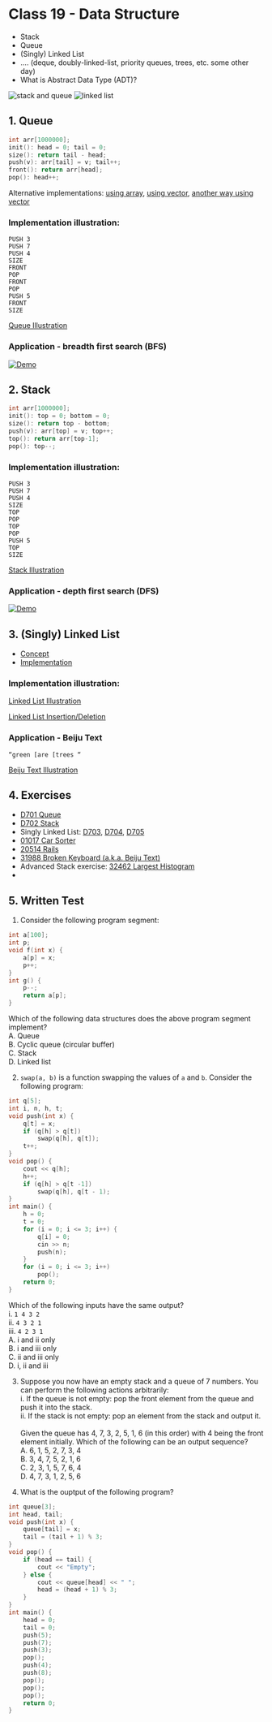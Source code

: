 # Class 19 - Data Structure
- Stack
- Queue
- (Singly) Linked List
- .... (deque, doubly-linked-list, priority queues, trees, etc. some other day)
- What is Abstract Data Type (ADT)?

![stack and queue](https://i.imgur.com/ysW3Ev2.png)
![linked list](https://i.imgur.com/YZIF1Gn.png)

## 1. Queue
```cpp
int arr[1000000];
init(): head = 0; tail = 0;
size(): return tail - head;
push(v): arr[tail] = v; tail++;
front(): return arr[head];
pop(): head++;
```
Alternative implementations: [using array](https://github.com/miyagi-sensei/georgia/blob/main/class19/array.cpp), [using vector](https://github.com/miyagi-sensei/georgia/blob/main/class19/vector.cpp), [another way using vector](https://github.com/miyagi-sensei/georgia/blob/main/class19/vector2.cpp)
### Implementation illustration:
```
PUSH 3
PUSH 7
PUSH 4
SIZE
FRONT
POP
FRONT
POP
PUSH 5
FRONT
SIZE
```
[Queue Illustration](https://youtu.be/nvSKeowGG04)

### Application - breadth first search (BFS)
[![Demo](https://i.imgur.com/mEKMZDH.png)](https://youtube.com/embed/8ADGl4is9Qs)
 
## 2. Stack
```cpp
int arr[1000000];
init(): top = 0; bottom = 0;
size(): return top - bottom;
push(v): arr[top] = v; top++;
top(): return arr[top-1];
pop(): top--;
```
### Implementation illustration:
```
PUSH 3
PUSH 7
PUSH 4
SIZE
TOP
POP
TOP
POP
PUSH 5
TOP
SIZE
```
[Stack Illustration](https://youtu.be/VWHBA_JOkMc)

### Application - depth first search (DFS)
[![Demo](https://i.imgur.com/mEKMZDH.png)](https://youtube.com/embed/gnL54Lg6NbA)

## 3. (Singly) Linked List
- [Concept](https://youtu.be/NobHlGUjV3g)
- [Implementation](https://youtu.be/vcQIFT79_50)

### Implementation illustration: 
[Linked List Illustration](https://youtu.be/vrxPj3cwzOg)

[Linked List Insertion/Deletion](https://youtu.be/pw6mobV3-l4)

### Application - Beiju Text
`“green [are [trees “`

[Beiju Text Illustration](https://youtu.be/0MjkZcXDtcw")
<!-- [![Demo](https://i.imgur.com/GQh4JrL.png)](https://youtube.com/embed/0MjkZcXDtcw) -->

## 4. Exercises
- [D701 Queue](https://judge.hkoi.org/task/D701)
- [D702 Stack](https://judge.hkoi.org/task/D702)
- Singly Linked List: [D703](https://judge.hkoi.org/task/D703), [D704](https://judge.hkoi.org/task/D704), [D705](https://judge.hkoi.org/task/D705)
- [01017 Car Sorter](https://judge.hkoi.org/task/01017)
- [20514 Rails](https://judge.hkoi.org/task/20514)
- [31988 Broken Keyboard (a.k.a. Beiju Text)](https://judge.hkoi.org/task/31988)
- Advanced Stack exercise: [32462 Largest Histogram](https://judge.hkoi.org/task/32462)
- 
## 5. Written Test
1. Consider the following program segment:
```cpp
int a[100];
int p;
void f(int x) {
    a[p] = x;
    p++;
}
int g() {
    p--;
    return a[p];
}
```
Which of the following data structures does the above program segment implement?<br>
A. Queue<br>
B. Cyclic queue (circular buffer)<br>
C. Stack<br>
D. Linked list<br>

2. `swap(a, b)` is a function swapping the values of `a` and `b`. Consider the following program:
```cpp
int q[5];
int i, n, h, t;
void push(int x) {
    q[t] = x;
    if (q[h] > q[t])
        swap(q[h], q[t]);
    t++;
}
void pop() {
    cout << q[h];
    h++;
    if (q[h] > q[t -1])
        swap(q[h], q[t - 1);
}
int main() {
    h = 0;
    t = 0;
    for (i = 0; i <= 3; i++) {
        q[i] = 0;
        cin >> n;
        push(n);
    }
    for (i = 0; i <= 3; i++)
        pop();
    return 0;
}
```
Which of the following inputs have the same output?<br>
i. `1 4 3 2`<br>
ii. `4 3 2 1`<br>
iii. `4 2 3 1`<br>
A. i and ii only<br>
B. i and iii only<br>
C. ii and iii only<br>
D. i, ii and iii<br>

3. Suppose you now have an empty stack and a queue of 7 numbers. You can perform the following actions arbitrarily:<br>
    i. If the queue is not empty: pop the front element from the queue and push it into the stack.<br>
    ii. If the stack is not empty: pop an element from the stack and output it.<br><br>
Given the queue has 4, 7, 3, 2, 5, 1, 6 (in this order) with 4 being the front element initially. Which of the following can be an output sequence?<br>
A. 6, 1, 5, 2, 7, 3, 4<br>
B. 3, 4, 7, 5, 2, 1, 6<br>
C. 2, 3, 1, 5, 7, 6, 4<br>
D. 4, 7, 3, 1, 2, 5, 6<br>

4. What is the ouptput of the following program?
```cpp
int queue[3];
int head, tail;
void push(int x) {
    queue[tail] = x;
    tail = (tail + 1) % 3;
}
void pop() {
    if (head == tail) {
        cout << "Empty";
    } else {
        cout << queue[head] << " ";
        head = (head + 1) % 3;
    }
}
int main() {
    head = 0;
    tail = 0;
    push(5);
    push(7);
    push(3);
    pop();
    push(4);
    push(8);
    pop();
    pop();
    pop();
    return 0;
}
```
